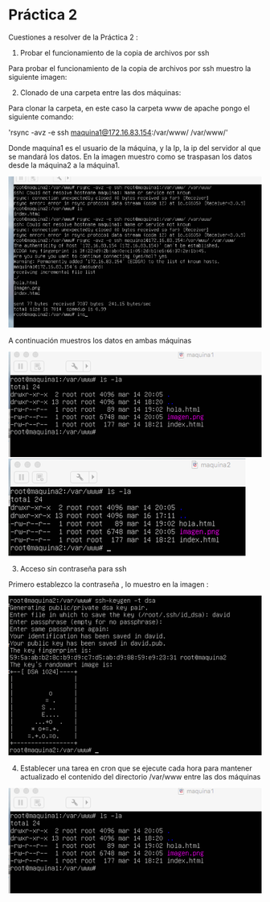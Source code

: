 # Práctica 2

Cuestiones a resolver de la Práctica 2 : 

1. Probar el funcionamiento de la copia de archivos por ssh

Para probar el funcionamiento de la copia de archivos por ssh muestro la siguiente imagen:



2. Clonado de una carpeta entre las dos máquinas:

Para clonar la carpeta, en este caso la carpeta www de apache pongo el siguiente comando:

'rsync -avz -e ssh maquina1@172.16.83.154:/var/www/ /var/www/'

Donde maquina1 es el usuario de la máquina, y la Ip, la ip del servidor al que se mandará los datos. En la imagen muestro como se traspasan los datos desde la máquina2 a la máquina1.

![imagen](imagen1.png)

A continuación muestros los datos en ambas máquinas

![imagen](imagen2.png)
![imagen](imagen3.png)

3. Acceso sin contraseña para ssh

Primero establezco la contraseña , lo muestro en la imagen :

![imagen](imagen4.png)

4. Establecer una tarea en cron que se ejecute cada hora para mantener actualizado el contenido del directorio /var/www entre las dos máquinas







![imagen](imagen2.png)








